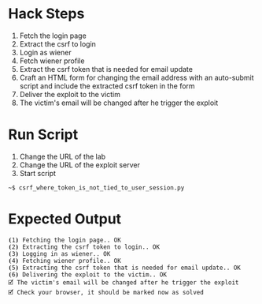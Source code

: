 # Hack Steps

1. Fetch the login page
2. Extract the csrf to login
3. Login as wiener
4. Fetch wiener profile
5. Extract the csrf token that is needed for email update
6. Craft an HTML form for changing the email address with an auto-submit script and include the extracted csrf token in the form
7. Deliver the exploit to the victim
8. The victim's email will be changed after he trigger the exploit

# Run Script

1. Change the URL of the lab
2. Change the URL of the exploit server
3. Start script

```
~$ csrf_where_token_is_not_tied_to_user_session.py
```

# Expected Output

```
⦗1⦘ Fetching the login page.. OK
⦗2⦘ Extracting the csrf token to login.. OK
⦗3⦘ Logging in as wiener.. OK
⦗4⦘ Fetching wiener profile.. OK
⦗5⦘ Extracting the csrf token that is needed for email update.. OK
⦗6⦘ Delivering the exploit to the victim.. OK
🗹 The victim's email will be changed after he trigger the exploit
🗹 Check your browser, it should be marked now as solved
```
